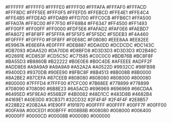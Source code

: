 
<?xml version="1.0" encoding="utf-8" ?>  
<resources>  
<color name="white">#FFFFFF</color><!--白色 -->  
<color name="ivory">#FFFFF0</color><!--象牙色 -->  
<color name="lightyellow">#FFFFE0</color><!--亮黄色 -->  
<color name="yellow">#FFFF00</color><!--黄色 -->  
<color name="snow">#FFFAFA</color><!--雪白色 -->  
<color name="floralwhite">#FFFAF0</color><!--花白色 -->  
<color name="lemonchiffon">#FFFACD</color><!--柠檬绸色 -->  
<color name="cornsilk">#FFF8DC</color><!--米绸色 -->  
<color name="seashell">#FFF5EE</color><!--海贝色 -->  
<color name="lavenderblush">#FFF0F5</color><!--淡紫红 -->  
<color name="papayawhip">#FFEFD5</color><!--番木色 -->  
<color name="blanchedalmond">#FFEBCD</color><!--白杏色 -->  
<color name="mistyrose">#FFE4E1</color><!--浅玫瑰色 -->  
<color name="bisque">#FFE4C4</color><!--桔黄色 -->  
<color name="moccasin">#FFE4B5</color><!--鹿皮色 -->  
<color name="navajowhite">#FFDEAD</color><!--纳瓦白 -->  
<color name="peachpuff">#FFDAB9</color><!--桃色 -->  
<color name="gold">#FFD700</color><!--金色 -->  
<color name="pink">#FFC0CB</color><!--粉红色 -->  
<color name="lightpink">#FFB6C1</color><!--亮粉红色 -->  
<color name="orange">#FFA500</color><!--橙色 -->  
<color name="lightsalmon">#FFA07A</color><!--亮肉色 -->  
<color name="darkorange">#FF8C00</color><!--暗桔黄色 -->  
<color name="coral">#FF7F50</color><!--珊瑚色 -->  
<color name="hotpink">#FF69B4</color><!--热粉红色 -->  
<color name="tomato">#FF6347</color><!--西红柿色 -->  
<color name="orangered">#FF4500</color><!--红橙色 -->  
<color name="deeppink">#FF1493</color><!--深粉红色 -->  
<color name="fuchsia">#FF00FF</color><!--紫红色 -->  
<color name="magenta">#FF00FF</color><!--红紫色 -->  
<color name="red">#FF0000</color><!--红色 -->  
<color name="oldlace">#FDF5E6</color><!--老花色 -->  
<color name="lightgoldenrodyellow">#FAFAD2</color><!--亮金黄色 -->  
<color name="linen">#FAF0E6</color><!--亚麻色 -->  
<color name="antiquewhite">#FAEBD7</color><!--古董白 -->  
<color name="salmon">#FA8072</color><!--鲜肉色 -->  
<color name="ghostwhite">#F8F8FF</color><!--幽灵白 -->  
<color name="mintcream">#F5FFFA</color><!--薄荷色 -->  
<color name="whitesmoke">#F5F5F5</color><!--烟白色 -->  
<color name="beige">#F5F5DC</color><!--米色 -->  
<color name="wheat">#F5DEB3</color><!--浅黄色 -->  
<color name="sandybrown">#F4A460</color><!--沙褐色 -->  
<color name="azure">#F0FFFF</color><!--天蓝色 -->  
<color name="honeydew">#F0FFF0</color><!--蜜色 -->  
<color name="aliceblue">#F0F8FF</color><!--艾利斯兰 -->  
<color name="khaki">#F0E68C</color><!--黄褐色 -->  
<color name="lightcoral">#F08080</color><!--亮珊瑚色 -->  
<color name="palegoldenrod">#EEE8AA</color><!--苍麒麟色 -->  
<color name="violet">#EE82EE</color><!--紫罗兰色 -->  
<color name="darksalmon">#E9967A</color><!--暗肉色 -->  
<color name="lavender">#E6E6FA</color><!--淡紫色 -->  
<color name="lightcyan">#E0FFFF</color><!--亮青色 -->  
<color name="burlywood">#DEB887</color><!--实木色 -->  
<color name="plum">#DDA0DD</color><!--洋李色 -->  
<color name="gainsboro">#DCDCDC</color><!--淡灰色 -->  
<color name="crimson">#DC143C</color><!--暗深红色 -->  
<color name="palevioletred">#DB7093</color><!--苍紫罗兰色 -->  
<color name="goldenrod">#DAA520</color><!--金麒麟色 -->  
<color name="orchid">#DA70D6</color><!--淡紫色 -->  
<color name="thistle">#D8BFD8</color><!--蓟色 -->  
<color name="lightgray">#D3D3D3</color><!--亮灰色 -->  
<color name="lightgrey">#D3D3D3</color><!--亮灰色 -->  
<color name="tan">#D2B48C</color><!--茶色 -->  
<color name="chocolate">#D2691E</color><!--巧可力色 -->  
<color name="peru">#CD853F</color><!--秘鲁色 -->  
<color name="indianred">#CD5C5C</color><!--印第安红 -->  
<color name="mediumvioletred">#C71585</color><!--中紫罗兰色 -->  
<color name="silver">#C0C0C0</color><!--银色 -->  
<color name="darkkhaki">#BDB76B</color><!--暗黄褐色 -->  
<color name="rosybrown">#BC8F8F</color><!--褐玫瑰红 -->  
<color name="mediumorchid">#BA55D3</color><!--中粉紫色 -->  
<color name="darkgoldenrod">#B8860B</color><!--暗金黄色 -->  
<color name="firebrick">#B22222</color><!--火砖色 -->  
<color name="powderblue">#B0E0E6</color><!--粉蓝色 -->  
<color name="lightsteelblue">#B0C4DE</color><!--亮钢兰色 -->  
<color name="paleturquoise">#AFEEEE</color><!--苍宝石绿 -->  
<color name="greenyellow">#ADFF2F</color><!--黄绿色 -->  
<color name="lightblue">#ADD8E6</color><!--亮蓝色 -->  
<color name="darkgray">#A9A9A9</color><!--暗灰色 -->  
<color name="darkgrey">#A9A9A9</color><!--暗灰色 -->  
<color name="brown">#A52A2A</color><!--褐色 -->  
<color name="sienna">#A0522D</color><!--赭色 -->  
<color name="darkorchid">#9932CC</color><!--暗紫色 -->  
<color name="palegreen">#98FB98</color><!--苍绿色 -->  
<color name="darkviolet">#9400D3</color><!--暗紫罗兰色 -->  
<color name="mediumpurple">#9370DB</color><!--中紫色 -->  
<color name="lightgreen">#90EE90</color><!--亮绿色 -->  
<color name="darkseagreen">#8FBC8F</color><!--暗海兰色 -->  
<color name="saddlebrown">#8B4513</color><!--重褐色 -->  
<color name="darkmagenta">#8B008B</color><!--暗洋红 -->  
<color name="darkred">#8B0000</color><!--暗红色 -->  
<color name="blueviolet">#8A2BE2</color><!--紫罗兰蓝色 -->  
<color name="lightskyblue">#87CEFA</color><!--亮天蓝色 -->  
<color name="skyblue">#87CEEB</color><!--天蓝色 -->  
<color name="gray">#808080</color><!--灰色 -->  
<color name="grey">#808080</color><!--灰色 -->  
<color name="olive">#808000</color><!--橄榄色 -->  
<color name="purple">#800080</color><!--紫色 -->  
<color name="maroon">#800000</color><!--粟色 -->  
<color name="aquamarine">#7FFFD4</color><!--碧绿色 -->  
<color name="chartreuse">#7FFF00</color><!--黄绿色 -->  
<color name="lawngreen">#7CFC00</color><!--草绿色 -->  
<color name="mediumslateblue">#7B68EE</color><!--中暗蓝色 -->  
<color name="lightslategray">#778899</color><!--亮蓝灰 -->  
<color name="lightslategrey">#778899</color><!--亮蓝灰 -->  
<color name="slategray">#708090</color><!--灰石色 -->  
<color name="slategrey">#708090</color><!--灰石色 -->  
<color name="olivedrab">#6B8E23</color><!--深绿褐色 -->  
<color name="slateblue">#6A5ACD</color><!--石蓝色 -->  
<color name="dimgray">#696969</color><!--暗灰色 -->  
<color name="dimgrey">#696969</color><!--暗灰色 -->  
<color name="mediumaquamarine">#66CDAA</color><!--中绿色 -->  
<color name="cornflowerblue">#6495ED</color><!--菊兰色 -->  
<color name="cadetblue">#5F9EA0</color><!--军兰色 -->  
<color name="darkolivegreen">#556B2F</color><!--暗橄榄绿 -->  
<color name="indigo">#4B0082</color><!--靛青色 -->  
<color name="mediumturquoise">#48D1CC</color><!--中绿宝石 -->  
<color name="darkslateblue">#483D8B</color><!--暗灰蓝色 -->  
<color name="steelblue">#4682B4</color><!--钢兰色 -->  
<color name="royalblue">#4169E1</color><!--皇家蓝 -->  
<color name="turquoise">#40E0D0</color><!--青绿色 -->  
<color name="mediumseagreen">#3CB371</color><!--中海蓝 -->  
<color name="limegreen">#32CD32</color><!--橙绿色 -->  
<color name="darkslategray">#2F4F4F</color><!--暗瓦灰色 -->  
<color name="darkslategrey">#2F4F4F</color><!--暗瓦灰色 -->  
<color name="seagreen">#2E8B57</color><!--海绿色 -->  
<color name="forestgreen">#228B22</color><!--森林绿 -->  
<color name="lightseagreen">#20B2AA</color><!--亮海蓝色 -->  
<color name="dodgerblue">#1E90FF</color><!--闪兰色 -->  
<color name="midnightblue">#191970</color><!--中灰兰色 -->  
<color name="aqua">#00FFFF</color><!--浅绿色 -->  
<color name="cyan">#00FFFF</color><!--青色 -->  
<color name="springgreen">#00FF7F</color><!--春绿色 -->  
<color name="lime">#00FF00</color><!--酸橙色 -->  
<color name="mediumspringgreen">#00FA9A</color><!--中春绿色 -->  
<color name="darkturquoise">#00CED1</color><!--暗宝石绿 -->  
<color name="deepskyblue">#00BFFF</color><!--深天蓝色 -->  
<color name="darkcyan">#008B8B</color><!--暗青色 -->  
<color name="teal">#008080</color><!--水鸭色 -->  
<color name="green">#008000</color><!--绿色 -->  
<color name="darkgreen">#006400</color><!--暗绿色 -->  
<color name="blue">#0000FF</color><!--蓝色 -->  
<color name="mediumblue">#0000CD</color><!--中兰色 -->  
<color name="darkblue">#00008B</color><!--暗蓝色 -->  
<color name="navy">#000080</color><!--海军色 -->  
<color name="black">#000000</color><!--黑色 -->  
</resources> 